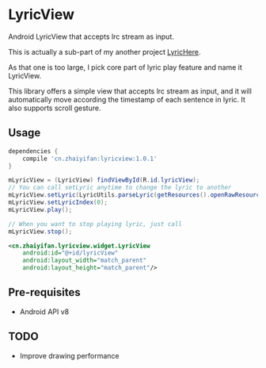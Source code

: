 LyricView
=========
Android LyricView that accepts lrc stream as input.

This is actually a sub-part of my another project [LyricHere](https://github.com/markzhai/LyricHere).

As that one is too large, I pick core part of lyric play feature and name it LyricView.

This library offers a simple view that accepts lrc stream as input, and it will automatically move according the timestamp of each sentence in lyric. It also supports scroll gesture.

Usage
-----
```gradle
dependencies {
    compile 'cn.zhaiyifan:lyricview:1.0.1'
}
```

```java
mLyricView = (LyricView) findViewById(R.id.lyricView);
// You can call setLyric anytime to change the lyric to another
mLyricView.setLyric(LyricUtils.parseLyric(getResources().openRawResource(R.raw.testfile), "UTF-8"));
mLyricView.setLyricIndex(0);
mLyricView.play();

// When you want to stop playing lyric, just call
mLyricView.stop();
```

```xml
<cn.zhaiyifan.lyricview.widget.LyricView
    android:id="@+id/lyricView"
    android:layout_width="match_parent"
    android:layout_height="match_parent"/>
```

Pre-requisites
--------------

- Android API v8

TODO
----

- Improve drawing performance
